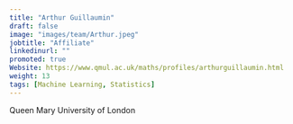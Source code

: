 ```yaml
---
title: "Arthur Guillaumin"
draft: false
image: "images/team/Arthur.jpeg"
jobtitle: "Affiliate"
linkedinurl: ""
promoted: true
Website: https://www.qmul.ac.uk/maths/profiles/arthurguillaumin.html
weight: 13
tags: [Machine Learning, Statistics]
---
```


Queen Mary University of London
